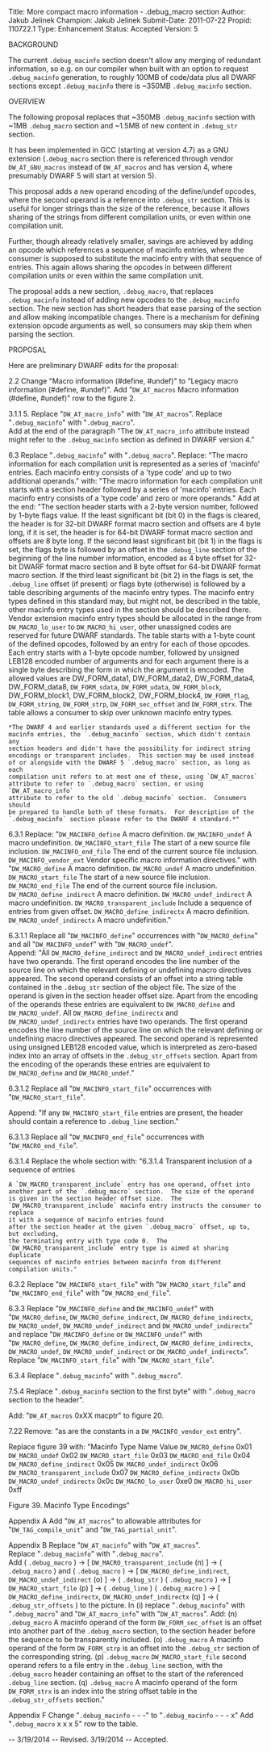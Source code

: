 Title:       More compact macro information - .debug_macro section
Author:      Jakub Jelinek
Champion:    Jakub Jelinek
Submit-Date: 2011-07-22
Propid:      110722.1
Type:        Enhancement
Status:      Accepted
Version:     5

BACKGROUND

The current `.debug_macinfo` section doesn't allow any merging of redundant information, so e.g. 
on our compiler when built with an option to request `.debug_macinfo` generation, to roughly 100MB 
of code/data plus all DWARF sections except `.debug_macinfo` there is ~350MB `.debug_macinfo` section.

OVERVIEW

The following proposal replaces that ~350MB `.debug_macinfo` section with ~1MB `.debug_macro` section 
and ~1.5MB of new content in `.debug_str` section.

It has been implemented in GCC (starting at version 4.7) as a GNU extension (`.debug_macro` section
there is referenced through vendor `DW_AT_GNU_macros` instead of `DW_AT_macros` and has version 4, 
where presumably DWARF 5 will start at version 5).

This proposal adds a new operand encoding of the define/undef opcodes,
where the second operand is a reference into `.debug_str` section.  This is
useful for longer strings than the size of the reference, because it allows
sharing of the strings from different compilation units, or even within one
compilation unit.

Further, though already relatively smaller, savings are achieved by adding
an opcode which references a sequence of macinfo entries, where the consumer
is supposed to substitute the macinfo entry with that sequence of entries.
This again allows sharing the opcodes in between different compilation units
or even within the same compilation unit.

The proposal adds a new section, `.debug_macro`, that replaces `.debug_macinfo` 
instead of adding new opcodes to the `.debug_macinfo` section.  The new section 
has short headers that ease parsing of the section and allow making incompatible 
changes.  There is a mechanism for defining extension opcode arguments as well, 
so consumers may skip them when parsing the section.


PROPOSAL 

Here are preliminary DWARF edits for the proposal:

2.2
Change "Macro information (#define, #undef)" to "Legacy macro information (#define, #undef)".
Add
  "`DW_AT_macros`        Macro information (#define, #undef)" 
  row to the figure 2.

3.1.1
5. Replace "`DW_AT_macro_info`" with "`DW_AT_macros`".
   Replace "`.debug_macinfo`" with "`.debug_macro`".  
   Add at the end of the paragraph
   "The `DW_AT_macro_info` attribute instead might refer to the `.debug_macinfo`
    section as defined in DWARF version 4."

6.3
  Replace "`.debug_macinfo`" with "`.debug_macro`".
  Replace:
    "The macro information for each compilation unit is represented as a series
    of 'macinfo' entries. Each macinfo entry consists of a 'type code'
    and up to two additional operands."
  with:
    "The macro information for each compilation unit starts with a section
    header followed by a series of 'macinfo' entries. Each macinfo entry
    consists of a 'type code' and zero or more operands."
  Add at the end:
    "The section header starts with a 2-byte version number, followed by
    1-byte flags value.  If the least significant bit (bit 0) in the flags is
    cleared, the header is for 32-bit DWARF format macro section and offsets are 4 byte long,
    if it is set, the header is for 64-bit DWARF format macro section and offsets are 8 byte long.
    If the second least significant bit (bit 1) in the flags is set,
    the flags byte is followed by an offset in the `.debug_line` section of the
    beginning of the line number information, encoded as 4 byte offset for
    32-bit DWARF format macro section and 8 byte offset for 64-bit DWARF format
    macro section.  If the third least significant bit (bit 2) in the flags is set,
    the `.debug_line` offset (if present) or flags byte (otherwise) is followed by a table
    describing arguments of the macinfo entry types.
    The macinfo entry types defined in this standard may, but might not, be
    described in the table, other macinfo entry types used in the section
    should be described there.  Vendor extension macinfo entry types should be
    allocated in the range from `DW_MACRO_lo_user` to `DW_MACRO_hi_user`, other
    unassigned codes are reserved for future DWARF standards.
    The table starts with a 1-byte count of the defined opcodes, followed by
    an entry for each of those opcodes.  Each entry starts with a 1-byte
    opcode number, followed by unsigned LEB128 encoded number of arguments
    and for each argument there is a single byte describing the form in which
    the argument is encoded.  The allowed values are DW_FORM_data1,
    DW_FORM_data2, DW_FORM_data4, DW_FORM_data8, `DW_FORM_sdata`, `DW_FORM_udata`,
    `DW_FORM_block`, DW_FORM_block1, DW_FORM_block2, DW_FORM_block4, `DW_FORM_flag`,
    `DW_FORM_string`, `DW_FORM_strp`, `DW_FORM_sec_offset` and `DW_FORM_strx`.
    The table allows a consumer to skip over unknown macinfo entry types.

    *The DWARF 4 and earlier standards used a different section for the
    macinfo entries, the `.debug_macinfo` section, which didn't contain any
    section headers and didn't have the possibility for indirect string
    encodings or transparent includes.  This section may be used instead
    of or alongside with the DWARF 5 `.debug_macro` section, as long as each
    compilation unit refers to at most one of these, using `DW_AT_macros`
    attribute to refer to `.debug_macro` section, or using `DW_AT_macro_info`
    attribute to refer to the old `.debug_macinfo` section.  Consumers should
    be prepared to handle both of these formats.  For description of the
    `.debug_macinfo` section please refer to the DWARF 4 standard.*"

6.3.1
  Replace:
    "`DW_MACINFO_define` A macro definition.
    `DW_MACINFO_undef`    A macro undefinition.
    `DW_MACINFO_start_file`   The start of a new source file inclusion.
    `DW_MACINFO_end_file` The end of the current source file inclusion.
    `DW_MACINFO_vendor_ext`   Vendor specific macro information directives."
  with
    "`DW_MACRO_define`       A macro definition.
    `DW_MACRO_undef`          A macro undefinition.
    `DW_MACRO_start_file`     The start of a new source file inclusion.
    `DW_MACRO_end_file`       The end of the current source file inclusion.
    `DW_MACRO_define_indirect`    A macro definition.
    `DW_MACRO_undef_indirect`     A macro undefinition.
    `DW_MACRO_transparent_include`    Include a sequence of entries from given offset.
    `DW_MACRO_define_indirectx`   A macro definition.
    `DW_MACRO_undef_indirectx`        A macro undefinition."

6.3.1.1
  Replace all "`DW_MACINFO_define`" occurrences with "`DW_MACRO_define`" and
    all "`DW_MACINFO_undef`" with "`DW_MACRO_undef`".  
  Append:
    "All `DW_MACRO_define_indirect` and `DW_MACRO_undef_indirect` entries have
    two operands.  The first operand encodes the line number of the source line
    on which the relevant defining or undefining macro directives appeared.
    The second operand consists of an offset into a string table contained in
    the `.debug_str` section of the object file.  The size of the operand is
    given in the section header offset size.  Apart from the
    encoding of the operands these entries are equivalent to `DW_MACRO_define`
    and `DW_MACRO_undef`.
    All `DW_MACRO_define_indirectx` and `DW_MACRO_undef_indirectx` entries have
    two operands.  The first operand encodes the line number of the source line
    on which the relevant defining or undefining macro directives appeared.
    The second operand is represented using unsigned LEB128 encoded value,
    which is interpreted as zero-based index into an array of offsets in the
    `.debug_str_offsets` section.  Apart from the
    encoding of the operands these entries are equivalent to `DW_MACRO_define`
    and `DW_MACRO_undef`."

6.3.1.2
  Replace all "`DW_MACINFO_start_file`" occurrences with "`DW_MACRO_start_file`".

  Append: 
    "If any `DW_MACINFO_start_file` entries are present, the header should
    contain a reference to `.debug_line` section."

6.3.1.3
  Replace all "`DW_MACINFO_end_file`" occurrences with "`DW_MACRO_end_file`".

6.3.1.4
  Replace the whole section with:
    "6.3.1.4  Transparent inclusion of a sequence of entries

    A `DW_MACRO_transparent_include` entry has one operand, offset into
    another part of the `.debug_macro` section.  The size of the operand
    is given in the section header offset size.  The
    `DW_MACRO_transparent_include` macinfo entry instructs the consumer to replace
    it with a sequence of macinfo entries found
    after the section header at the given `.debug_macro` offset, up to, but excluding,
    the terminating entry with type code 0.  The
    `DW_MACRO_transparent_include` entry type is aimed at sharing duplicate
    sequences of macinfo entries between macinfo from different compilation units."

6.3.2
  Replace "`DW_MACINFO_start_file`" with "`DW_MACRO_start_file`" and
    "`DW_MACINFO_end_file`" with "`DW_MACRO_end_file`".

6.3.3
  Replace "`DW_MACINFO_define` and `DW_MACINFO_undef`" with
    "`DW_MACRO_define`, `DW_MACRO_define_indirect`, `DW_MACRO_define_indirectx`,
    `DW_MACRO_undef`, `DW_MACRO_undef_indirect` and `DW_MACRO_undef_indirectx`"
    and replace
    "`DW_MACINFO_define` or `DW_MACINFO_undef`" with
    "`DW_MACRO_define`, `DW_MACRO_define_indirect`, `DW_MACRO_define_indirectx`,
    `DW_MACRO_undef`, `DW_MACRO_undef_indirect` or `DW_MACRO_undef_indirectx`".
  Replace "`DW_MACINFO_start_file`" with "`DW_MACRO_start_file`".

6.3.4
  Replace "`.debug_macinfo`" with "`.debug_macro`".

7.5.4
  Replace "`.debug_macinfo` section to the first byte" with
    "`.debug_macro` section to the header".

  Add:
    "`DW_AT_macros`  0xXX    macptr"
     to figure 20.

7.22
  Remove:
    "as are the constants in a `DW_MACINFO_vendor_ext` entry".

  Replace figure 39 with:
    "Macinfo Type Name     Value
    `DW_MACRO_define`         0x01
    `DW_MACRO_undef`          0x02
    `DW_MACRO_start_file`     0x03
    `DW_MACRO_end_file`       0x04
    `DW_MACRO_define_indirect`    0x05
    `DW_MACRO_undef_indirect`     0x06
    `DW_MACRO_transparent_include`    0x07
    `DW_MACRO_define_indirectx`   0x0b
    `DW_MACRO_undef_indirectx`        0x0c
    `DW_MACRO_lo_user`        0xe0
    `DW_MACRO_hi_user`        0xff

Figure 39. Macinfo Type Encodings"

Appendix A
  Add "`DW_AT_macros`" to allowable attributes for "`DW_TAG_compile_unit`"
  and "`DW_TAG_partial_unit`".

Appendix B
  Replace "`DW_AT_macinfo`" with "`DW_AT_macros`".  
  Replace "`.debug_macinfo`" with "`.debug_macro`".  
  Add
    ( `.debug_macro` ) -> [ `DW_MACRO_transparent_include` (n) ] -> ( `.debug_macro` ) and
    ( `.debug_macro` ) -> [ `DW_MACRO_define_indirect`, `DW_MACRO_undef_indirect` (o) ] -> ( `.debug_str` )
    ( `.debug_macro` ) -> [ `DW_MACRO_start_file` (p) ] -> ( `.debug_line` )
    ( `.debug_macro` ) -> [ `DW_MACRO_define_indirectx`, `DW_MACRO_undef_indirectx` (q) ] -> ( `.debug_str_offsets` )
    to the picture.
  In (i) replace "`.debug_macinfo`" with "`.debug_macro`" and "`DW_AT_macro_info`"
  with "`DW_AT_macros`".
  Add:
    (n) `.debug_macro` A macinfo operand of the form `DW_FORM_sec_offset` is an
         offset into another part of the `.debug_macro` section,
         to the section header before the sequence to be
         transparently included.
    (o) `.debug_macro` A macinfo operand of the form `DW_FORM_strp` is an offset
         into the `.debug_str` section of the corresponding string.
    (p) `.debug_macro` `DW_MACRO_start_file` second operand refers to a file entry
         in the `.debug_line` section, with the `.debug_macro` header
         containing an offset to the start of the referenced
         `.debug_line` section.
    (q) `.debug_macro` A macinfo operand of the form `DW_FORM_strx` is an index
         into the string offset table in the `.debug_str_offsets` section."

Appendix F
  Change
    "`.debug_macinfo`    -   -   -"
  to
    "`.debug_macinfo`    -   -   -   x"
  Add
    "`.debug_macro`  x   x   x   5"
    row to the table.

--
3/19/2014 -- Revised.
3/19/2014 -- Accepted.
